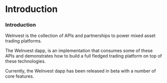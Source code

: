 # Introduction

### Introduction

WeInvest is the collection of APIs and partnerships to power mixed asset trading platforms.

The WeInvest dapp, is an implementation that consumes some of these APIs and demonstrates how to build a full fledged trading platform on top of these technologies.

Currently, the WeInvest dapp has been released in beta with a number of core features.

####
